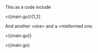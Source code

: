 This as a code include

<{{main.go}}[1,2]

And another \<one> and a \<misformed one.

<{{main.go}}

<{{main.go}
